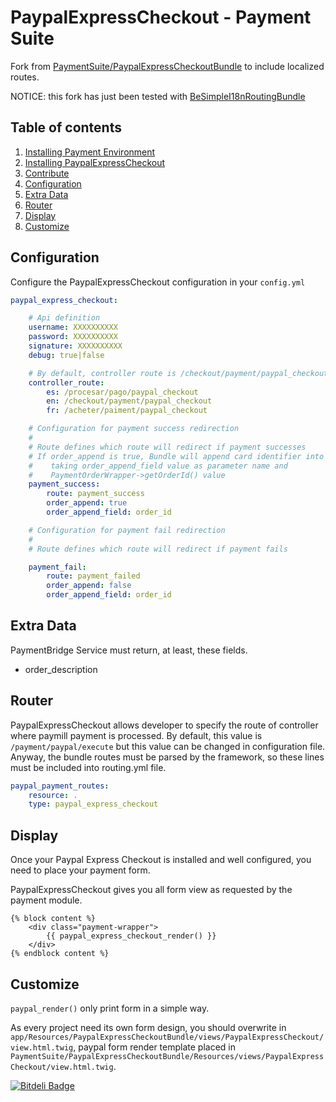 PaypalExpressCheckout - Payment Suite
=====

Fork from [PaymentSuite/PaypalExpressCheckoutBundle](https://github.com/PaymentSuite/PaypalExpressCheckoutBundle) to include localized routes.

NOTICE: this fork has just been tested with [BeSimpleI18nRoutingBundle](https://github.com/BeSimple/BeSimpleI18nRoutingBundle)

Table of contents
-----

1.  [Installing Payment Environment](https://gist.github.com/paymentsuite/6771947#file-configure-payfony-environment-md)
2.  [Installing PaypalExpressCheckout](https://gist.github.com/paymentsuite/6771869#file-install-platform-md)
3.  [Contribute](https://gist.github.com/paymentsuite/6813203#file-contribute-payfony-md)
4.  [Configuration](#configuration)
5.  [Extra Data](#extra-data)
6.  [Router](#router)
7.  [Display](#display)
8.  [Customize](#customize)


Configuration
-----

Configure the PaypalExpressCheckout configuration in your `config.yml`

``` yml
paypal_express_checkout:

    # Api definition
    username: XXXXXXXXXX
    password: XXXXXXXXXX
    signature: XXXXXXXXXX
    debug: true|false

    # By default, controller route is /checkout/payment/paypal_checkout
    controller_route:
        es: /procesar/pago/paypal_checkout
        en: /checkout/payment/paypal_checkout
        fr: /acheter/paiment/paypal_checkout

    # Configuration for payment success redirection
    #
    # Route defines which route will redirect if payment successes
    # If order_append is true, Bundle will append card identifier into route
    #    taking order_append_field value as parameter name and
    #    PaymentOrderWrapper->getOrderId() value
    payment_success:
        route: payment_success
        order_append: true
        order_append_field: order_id

    # Configuration for payment fail redirection
    #
    # Route defines which route will redirect if payment fails

    payment_fail:
        route: payment_failed
        order_append: false
        order_append_field: order_id
```

Extra Data
-----

PaymentBridge Service must return, at least, these fields.

* order_description

Router
-----

PaypalExpressCheckout allows developer to specify the route of controller where paymill
payment is processed.
By default, this value is `/payment/paypal/execute` but this value can be
changed in configuration file.
Anyway, the bundle routes must be parsed by the framework, so these lines must
be included into routing.yml file.

``` yml
paypal_payment_routes:
    resource: .
    type: paypal_express_checkout
```

Display
-----

Once your Paypal Express Checkout is installed and well configured, you need to place your
payment form.

PaypalExpressCheckout gives you all form view as requested by the payment module.

``` jinja
{% block content %}
    <div class="payment-wrapper">
        {{ paypal_express_checkout_render() }}
    </div>
{% endblock content %}
```

Customize
-----

`paypal_render()` only print form in a simple way.

As every project need its own form design, you should overwrite in
`app/Resources/PaypalExpressCheckoutBundle/views/PaypalExpressCheckout/view.html.twig`, paypal form render
template placed in
`PaymentSuite/PaypalExpressCheckoutBundle/Resources/views/PaypalExpressCheckout/view.html.twig`.


[![Bitdeli Badge](https://d2weczhvl823v0.cloudfront.net/PaymentSuite/paypalexpresscheckoutbundle/trend.png)](https://bitdeli.com/free "Bitdeli Badge")

